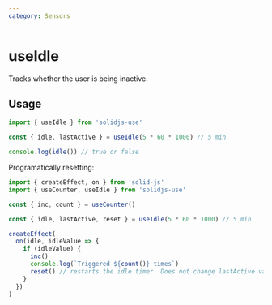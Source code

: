 ```yaml
---
category: Sensors
---
```


# useIdle

Tracks whether the user is being inactive.

## Usage

```js
import { useIdle } from 'solidjs-use'

const { idle, lastActive } = useIdle(5 * 60 * 1000) // 5 min

console.log(idle()) // true or false
```

Programatically resetting:

```js
import { createEffect, on } from 'solid-js'
import { useCounter, useIdle } from 'solidjs-use'

const { inc, count } = useCounter()

const { idle, lastActive, reset } = useIdle(5 * 60 * 1000) // 5 min

createEffect(
  on(idle, idleValue => {
    if (idleValue) {
      inc()
      console.log(`Triggered ${count()} times`)
      reset() // restarts the idle timer. Does not change lastActive value
    }
  })
)
```
